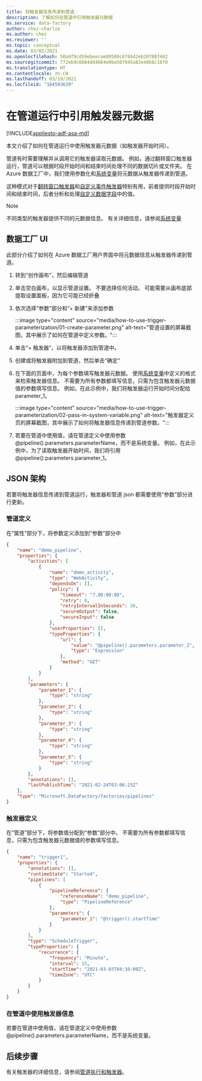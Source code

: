 ```yaml
---
title: 将触发器信息传递到管道
description: 了解如何在管道中引用触发器元数据
ms.service: data-factory
author: chez-charlie
ms.author: chez
ms.reviewer: ''
ms.topic: conceptual
ms.date: 03/02/2021
ms.openlocfilehash: 50a9f9cd59ebeecae89580c878442eb20788f462
ms.sourcegitcommit: 772eb9c6684dd4864e0ba507945a83e48b8c16f0
ms.translationtype: HT
ms.contentlocale: zh-CN
ms.lasthandoff: 03/19/2021
ms.locfileid: "104593639"
---
```

# <a name="reference-trigger-metadata-in-pipeline-runs"></a>在管道运行中引用触发器元数据

[!INCLUDE[appliesto-adf-asa-md](includes/appliesto-adf-asa-md.md)]

本文介绍了如何在管道运行中使用触发器元数据（如触发器开始时间）。

管道有时需要理解并从调用它的触发器读取元数据。 例如，通过翻转窗口触发器运行，管道可以根据时段开始时间和结束时间处理不同的数据切片或文件夹。 在 Azure 数据工厂中，我们使用参数化和[系统变量](control-flow-system-variables.md)将元数据从触发器传递到管道。

这种模式对于[翻转窗口触发器](how-to-create-tumbling-window-trigger.md)和[自定义事件触发器](how-to-create-custom-event-trigger.md)特别有用，前者提供时段开始时间和结束时间，后者分析和处理[自定义数据字段](../event-grid/event-schema.md)中的值。

> [!NOTE]
> 不同类型的触发器提供不同的元数据信息。 有关详细信息，请参阅[系统变量](control-flow-system-variables.md)

## <a name="data-factory-ui"></a>数据工厂 UI

此部分介绍了如何在 Azure 数据工厂用户界面中将元数据信息从触发器传递到管道。

1. 转到“创作画布”，然后编辑管道

1. 单击空白画布，以显示管道设置。 不要选择任何活动。 可能需要从画布底部提取设置面板，因为它可能已经折叠

1. 依次选择“参数”部分和“+ 新建”来添加参数

    :::image type="content" source="media/how-to-use-trigger-parameterization/01-create-parameter.png" alt-text="管道设置的屏幕截图，其中展示了如何在管道中定义参数。":::

1. 单击“+ 触发器”，以将触发器添加到管道中。

1. 创建或将触发器附加到管道，然后单击“确定”

1. 在下面的页面中，为每个参数填写触发器元数据。 使用[系统变量](control-flow-system-variables.md)中定义的格式来检索触发器信息。 不需要为所有参数都填写信息，只需为包含触发器元数据值的参数填写信息。 例如，在此示例中，我们将触发器运行开始时间分配给 parameter_1。

    :::image type="content" source="media/how-to-use-trigger-parameterization/02-pass-in-system-variable.png" alt-text="触发器定义页的屏幕截图，其中展示了如何将触发器信息传递到管道参数。":::

1. 若要在管道中使用值，请在管道定义中使用参数 @pipeline().parameters.parameterName，而不是系统变量。 例如，在此示例中，为了读取触发器开始时间，我们将引用 @pipeline().parameters.parameter_1。

## <a name="json-schema"></a>JSON 架构

若要将触发器信息传递到管道运行，触发器和管道 json 都需要使用“参数”部分进行更新。

### <a name="pipeline-definition"></a>管道定义

在“属性”部分下，将参数定义添加到“参数”部分中

```json
{
    "name": "demo_pipeline",
    "properties": {
        "activities": [
            {
                "name": "demo_activity",
                "type": "WebActivity",
                "dependsOn": [],
                "policy": {
                    "timeout": "7.00:00:00",
                    "retry": 0,
                    "retryIntervalInSeconds": 30,
                    "secureOutput": false,
                    "secureInput": false
                },
                "userProperties": [],
                "typeProperties": {
                    "url": {
                        "value": "@pipeline().parameters.parameter_2",
                        "type": "Expression"
                    },
                    "method": "GET"
                }
            }
        ],
        "parameters": {
            "parameter_1": {
                "type": "string"
            },
            "parameter_2": {
                "type": "string"
            },
            "parameter_3": {
                "type": "string"
            },
            "parameter_4": {
                "type": "string"
            },
            "parameter_5": {
                "type": "string"
            }
        },
        "annotations": [],
        "lastPublishTime": "2021-02-24T03:06:23Z"
    },
    "type": "Microsoft.DataFactory/factories/pipelines"
}
```

### <a name="trigger-definition"></a>触发器定义

在“管道”部分下，将参数值分配到“参数”部分中。 不需要为所有参数都填写信息，只需为包含触发器元数据值的参数填写信息。

```json
{
    "name": "trigger1",
    "properties": {
        "annotations": [],
        "runtimeState": "Started",
        "pipelines": [
            {
                "pipelineReference": {
                    "referenceName": "demo_pipeline",
                    "type": "PipelineReference"
                },
                "parameters": {
                    "parameter_1": "@trigger().startTime"
                }
            }
        ],
        "type": "ScheduleTrigger",
        "typeProperties": {
            "recurrence": {
                "frequency": "Minute",
                "interval": 15,
                "startTime": "2021-03-03T04:38:00Z",
                "timeZone": "UTC"
            }
        }
    }
}
```

### <a name="use-trigger-information-in-pipeline"></a>在管道中使用触发器信息

若要在管道中使用值，请在管道定义中使用参数 @pipeline().parameters.parameterName，而不是系统变量。

## <a name="next-steps"></a>后续步骤

有关触发器的详细信息，请参阅[管道执行和触发器](concepts-pipeline-execution-triggers.md#trigger-execution)。
